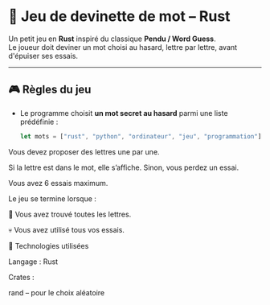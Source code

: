 # 🦀 Jeu de devinette de mot – Rust

Un petit jeu en **Rust** inspiré du classique **Pendu / Word Guess**.  
Le joueur doit deviner un mot choisi au hasard, lettre par lettre, avant d'épuiser ses essais.

---

## 🎮 Règles du jeu

- Le programme choisit **un mot secret au hasard** parmi une liste prédéfinie :
  ```rust
  let mots = ["rust", "python", "ordinateur", "jeu", "programmation"];
Vous devez proposer des lettres une par une.

Si la lettre est dans le mot, elle s’affiche.
Sinon, vous perdez un essai.

Vous avez 6 essais maximum.

Le jeu se termine lorsque :

🎉 Vous avez trouvé toutes les lettres.

💀 Vous avez utilisé tous vos essais.

🦀 Technologies utilisées

Langage : Rust

Crates :

rand
 – pour le choix aléatoire
